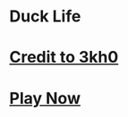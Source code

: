 # Duck Life
# [Credit to 3kh0](https://github.com/3kh0)

# [Play Now](https://g-xming.github.io/UOD/)
